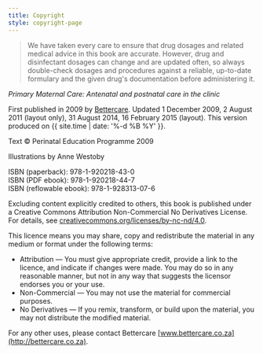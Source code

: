 ```yaml
---
title: Copyright
style: copyright-page
---
```


> We have taken every care to ensure that drug dosages and related medical advice in this book are accurate. However, drug and disinfectant dosages can change and are updated often, so always double-check dosages and procedures against a reliable, up-to-date formulary and the given drug's documentation before administering it.

*Primary Maternal Care: Antenatal and postnatal care in the clinic*

First published in 2009 by [Bettercare](http://bettercare.co.za). Updated 1 December 2009, 2 August 2011 (layout only), 31 August 2014, 16 February 2015 (layout). This version produced on {{ site.time | date: '%-d %B %Y' }}.

Text © Perinatal Education Programme 2009

Illustrations by Anne Westoby

ISBN (paperback): 978-1-920218-43-0  
ISBN (PDF ebook): 978-1-920218-44-7  
ISBN (reflowable ebook): 978-1-928313-07-6

Excluding content explicitly credited to others, this book is published under a Creative Commons Attribution Non-Commercial No Derivatives License. For details, see [creativecommons.org/licenses/by-nc-nd/4.0](http://creativecommons.org/licenses/by-nc-nd/4.0/).

This licence means you may share, copy and redistribute the material in any medium or format under the following terms:

* Attribution — You must give appropriate credit, provide a link to the licence, and indicate if changes were made. You may do so in any reasonable manner, but not in any way that suggests the licensor endorses you or your use.
* Non-Commercial — You may not use the material for commercial purposes.
* No Derivatives — If you remix, transform, or build upon the material, you may not distribute the modified material.

For any other uses, please contact Bettercare [www.bettercare.co.za](http://bettercare.co.za).